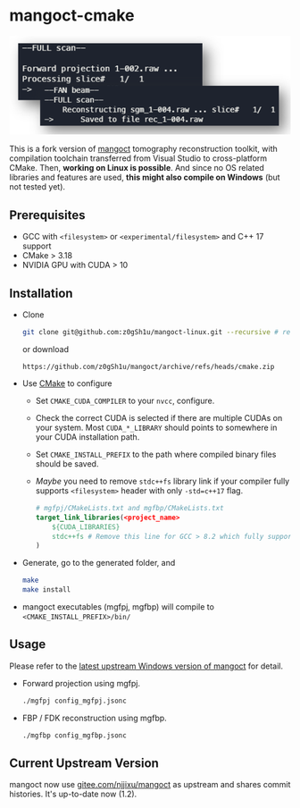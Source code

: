 # mangoct-cmake

<p align="center">
    <img src="demo.png"></img>
</p>

This is a fork version of [mangoct](https://github.com/ustcfdm/mangoct) tomography reconstruction toolkit, with compilation toolchain transferred from Visual Studio to cross-platform CMake. Then, **working on Linux is possible**. And since no OS related libraries and features are used, **this might also compile on Windows** (but not tested yet).

## Prerequisites

- GCC with `<filesystem>` or `<experimental/filesystem>` and C++ 17 support
- CMake > 3.18
- NVIDIA GPU with CUDA > 10

## Installation

- Clone

  ```sh
  git clone git@github.com:z0gSh1u/mangoct-linux.git --recursive # recursive to include rapidjson
  ```

  or download

  ```
  https://github.com/z0gSh1u/mangoct/archive/refs/heads/cmake.zip
  ```

- Use [CMake](http://cmake.org/) to configure

  - Set `CMAKE_CUDA_COMPILER` to your `nvcc`, configure.

  - Check the correct CUDA is selected if there are multiple CUDAs on your system. Most `CUDA_*_LIBRARY` should points to somewhere in your CUDA installation path.

  - Set `CMAKE_INSTALL_PREFIX` to the path where compiled binary files should be saved.

  - *Maybe* you need to remove `stdc++fs` library link if your compiler fully supports `<filesystem>` header with only `-std=c++17` flag.

    ```cmake
    # mgfpj/CMakeLists.txt and mgfbp/CMakeLists.txt
    target_link_libraries(<project_name>
        ${CUDA_LIBRARIES}
        stdc++fs # Remove this line for GCC > 8.2 which fully supports <filesystem>
    )
    ```
  
- Generate, go to the generated folder, and

  ```sh
  make
  make install
  ```

- mangoct executables (mgfpj, mgfbp) will compile to `<CMAKE_INSTALL_PREFIX>/bin/`

## Usage

Please refer to the [latest upstream Windows version of mangoct](https://gitee.com/njjixu/mangoct) for detail.

- Forward projection using mgfpj.

  ```sh
  ./mgfpj config_mgfpj.jsonc
  ```

- FBP / FDK reconstruction using mgfbp.

  ```sh
  ./mgfbp config_mgfbp.jsonc
  ```

## Current Upstream Version

mangoct now use [gitee.com/njjixu/mangoct](https://gitee.com/njjixu/mangoct) as upstream and shares commit histories. It's up-to-date now (1.2).

